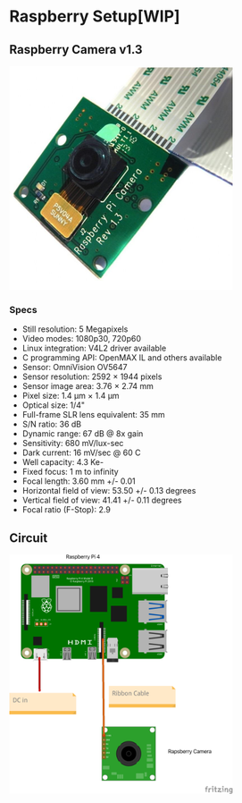 # Raspberry Setup[WIP]


## Raspberry Camera v1.3
<img src="../imgs/camera.jpg"  width=400/>

### Specs
- Still resolution: 5 Megapixels
- Video modes: 1080p30, 720p60 
- Linux integration: V4L2 driver available
- C programming API: OpenMAX IL and others available
- Sensor: OmniVision OV5647
- Sensor resolution: 2592 × 1944 pixels
- Sensor image area: 3.76 × 2.74 mm
- Pixel size: 1.4 µm × 1.4 µm
- Optical size: 1/4"
- Full-frame SLR lens equivalent: 35 mm
- S/N ratio: 36 dB
- Dynamic range: 67 dB @ 8x gain
- Sensitivity: 680 mV/lux-sec
- Dark current: 16 mV/sec @ 60 C
- Well capacity: 4.3 Ke-
- Fixed focus: 1 m to infinity
- Focal length: 3.60 mm +/- 0.01
- Horizontal field of view: 53.50 +/- 0.13 degrees
- Vertical field of view: 41.41 +/- 0.11 degrees
- Focal ratio (F-Stop): 2.9

## Circuit
<img src="../circuit/raspberry_bb.png"  width=400/>
